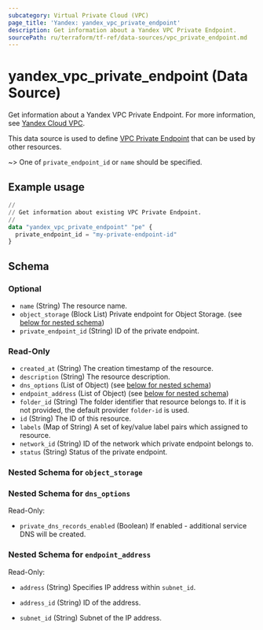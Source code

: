 ```yaml
---
subcategory: Virtual Private Cloud (VPC)
page_title: 'Yandex: yandex_vpc_private_endpoint'
description: Get information about a Yandex VPC Private Endpoint.
sourcePath: ru/terraform/tf-ref/data-sources/vpc_private_endpoint.md
---
```


# yandex_vpc_private_endpoint (Data Source)

Get information about a Yandex VPC Private Endpoint. For more information, see [Yandex Cloud VPC](https://yandex.cloud/docs/vpc/concepts/index).

This data source is used to define [VPC Private Endpoint](https://yandex.cloud/docs/vpc/concepts/private-endpoint) that can be used by other resources.

~> One of `private_endpoint_id` or `name` should be specified.

## Example usage

```terraform
//
// Get information about existing VPC Private Endpoint.
//
data "yandex_vpc_private_endpoint" "pe" {
  private_endpoint_id = "my-private-endpoint-id"
}
```

<!-- schema generated by tfplugindocs -->
## Schema

### Optional

- `name` (String) The resource name.
- `object_storage` (Block List) Private endpoint for Object Storage. (see [below for nested schema](#nestedblock--object_storage))
- `private_endpoint_id` (String) ID of the private endpoint.

### Read-Only

- `created_at` (String) The creation timestamp of the resource.
- `description` (String) The resource description.
- `dns_options` (List of Object) (see [below for nested schema](#nestedatt--dns_options))
- `endpoint_address` (List of Object) (see [below for nested schema](#nestedatt--endpoint_address))
- `folder_id` (String) The folder identifier that resource belongs to. If it is not provided, the default provider `folder-id` is used.
- `id` (String) The ID of this resource.
- `labels` (Map of String) A set of key/value label pairs which assigned to resource.
- `network_id` (String) ID of the network which private endpoint belongs to.
- `status` (String) Status of the private endpoint.

<a id="nestedblock--object_storage"></a>
### Nested Schema for `object_storage`


<a id="nestedatt--dns_options"></a>
### Nested Schema for `dns_options`

Read-Only:

- `private_dns_records_enabled` (Boolean) If enabled - additional service DNS will be created.



<a id="nestedatt--endpoint_address"></a>
### Nested Schema for `endpoint_address`

Read-Only:

- `address` (String) Specifies IP address within `subnet_id`.

- `address_id` (String) ID of the address.

- `subnet_id` (String) Subnet of the IP address.

